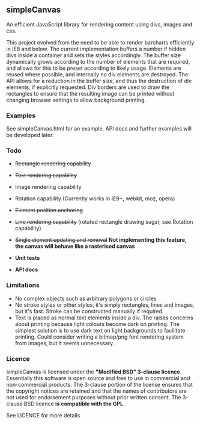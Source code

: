 ## simpleCanvas

An efficient JavaScript library for rendering content using divs, images and css.

This project evolved from the need to be able to render barcharts efficiently in IE8 and below. The current implementation buffers a number if hidden divs inside a container and sets the styles accordingly. The buffer size dynamically grows according to the number of elements that are required, and allows for this to be preset according to likely usage. Elements are reused where possible, and internally no div elements are destroyed. The API allows for a reduction in the buffer size, and thus the destruction of div elements, if explicitly requested. Div borders are used to draw the rectangles to ensure that the resulting image can be printed without changing browser settings to allow background printing.

### Examples

See simpleCanvas.html for an example. API docs and further examples will be developed later.

### Todo

  - ~~Rectangle rendering capability~~
  - ~~Text rendering capability~~
  - Image rendering capability
  - Rotation capability (Currently works in IE9+, webkit, moz, opera)
  - ~~Element position anchoring~~
  - ~~Line rendering capability~~ (rotated rectangle drawing sugar, see Rotation capability)
  - ~~Single element updating and removal~~ **Not implementing this feature, the canvas will behave like a rasterised canvas**

  - **Unit tests**
  - **API docs**

### Limitations
  - No complex objects such as arbitrary polygons or circles
  - No stroke styles or other styles, it's simply rectangles, lines and images, but it's fast. Stroke can be constructed manually if required.
  - Text is placed as normal text elements inside a div. The raises concerns about printing because light colours become dark on printing. The simplest solution is to use dark text on light backgrounds to facilitate printing. Could consider writing a bitmap/png font rendering system from images, but it seems unnecessary.

### Licence

simpleCanvas is licensed under the **"Modified BSD" 3-clause licence**. Essentially this software is open source and
free to use in commercial and non-commercial products. The 3-clause portion of the license ensures that the
copyright notices are retained and that the names of contributors are not used for endorsement purposes
without prior written consent. The 3-clause BSD licence **is compatible with the GPL**.

See LICENCE for more details